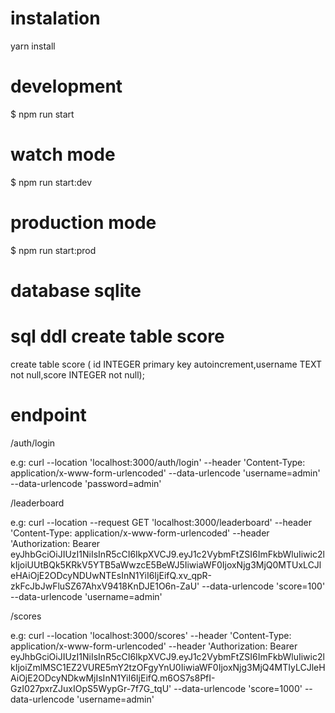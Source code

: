 # instalation
yarn install

# development
$ npm run start

# watch mode
$ npm run start:dev

# production mode
$ npm run start:prod

# database sqlite
# sql ddl create table score
create table score ( id INTEGER primary key autoincrement,username TEXT not null,score INTEGER not null);

# endpoint
/auth/login

e.g:
curl --location 'localhost:3000/auth/login' --header 'Content-Type: application/x-www-form-urlencoded' --data-urlencode 'username=admin' --data-urlencode 'password=admin'

/leaderboard

e.g:
curl --location --request GET 'localhost:3000/leaderboard' --header 'Content-Type: application/x-www-form-urlencoded' --header 'Authorization: Bearer eyJhbGciOiJIUzI1NiIsInR5cCI6IkpXVCJ9.eyJ1c2VybmFtZSI6ImFkbWluIiwic2lkIjoiUUtBQk5KRkV5YTB5aWwzcE5BeWJ5IiwiaWF0IjoxNjg3MjQ0MTUxLCJleHAiOjE2ODcyNDUwNTEsInN1YiI6IjEifQ.xv_qpR-zkFcJbJwFluSZ67AhxV9418KnDJE1O6n-ZaU' --data-urlencode 'score=100' --data-urlencode 'username=admin'

/scores

e.g:
curl --location 'localhost:3000/scores' --header 'Content-Type: application/x-www-form-urlencoded' --header 'Authorization: Bearer eyJhbGciOiJIUzI1NiIsInR5cCI6IkpXVCJ9.eyJ1c2VybmFtZSI6ImFkbWluIiwic2lkIjoiZmlMSC1EZ2VURE5mY2tzOFgyYnU0IiwiaWF0IjoxNjg3MjQ4MTIyLCJleHAiOjE2ODcyNDkwMjIsInN1YiI6IjEifQ.m6OS7s8PfI-GzI027pxrZJuxIOpS5WypGr-7f7G_tqU' --data-urlencode 'score=1000' --data-urlencode 'username=admin'
